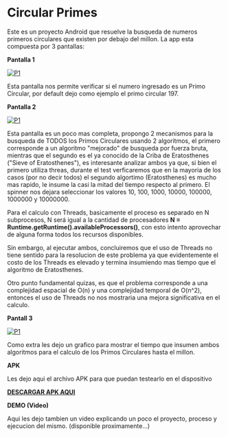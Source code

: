 # Circular Primes

Este es un proyecto Android que resuelve la busqueda de numeros primeros circulares que existen por debajo del millon. La app esta compuesta por 3 pantallas:

**Pantalla 1**

[![P1](http://s22.postimg.org/etf9x3erl/Screenshot_2015_05_04_02_10_05.png)](http://s22.postimg.org/etf9x3erl/Screenshot_2015_05_04_02_10_05.png)

Esta pantalla nos permite verificar si el numero ingresado es un Primo Circular, por default dejo como ejemplo el primo circular 197.

**Pantalla 2**

[![P1](http://s9.postimg.org/9ccv3bowv/Screenshot_2015_05_04_02_16_47.png)](http://s9.postimg.org/9ccv3bowv/Screenshot_2015_05_04_02_16_47.png)

Esta pantalla es un poco mas completa, propongo 2 mecanismos para la busqueda de TODOS los Primos Circulares usando 2 algoritmos, el primero corresponde a un algoritmo "mejorado" de busqueda por fuerza bruta, mientras que el segundo es el ya conocido de la Criba de Eratosthenes ("Sieve of Eratosthenes"), es interesante analizar ambos ya que, si bien el primero utiliza threas, durante el test verficaremos que en la mayoria de los casos (por no decir todos) el segundo algortimo (Eratosthenes) es mucho mas rapido, le insume la casi la mitad del tiempo respecto al primero.
El spinner nos dejara seleccionar los valores 10, 100, 1000, 10000, 100000, 1000000 y 10000000.

Para el calculo con Threads, basicamente el proceso es separado en N subprocesos, N será igual a la cantidad de procesadores **N = Runtime.getRuntime().availableProcessors()**, con esto intento aprovechar de alguna forma todos los recursos disponibles. 

Sin embargo, al ejecutar ambos, concluiremos que el uso de Threads no tiene sentido para la resolucion de este problema ya que evidentemente el costo de los Threads es elevado y termina insumiendo mas tiempo que el algoritmo de Eratosthenes. 

Otro punto fundamental quizas, es que el problema corresponde a una complejidad espacial de O(n) y una complejidad temporal de O(n^2), entonces el uso de Threads no nos mostraria una mejora significativa en el calculo.

**Pantall 3**

[![P1](http://s22.postimg.org/v9wx8b2pt/Screenshot_2015_05_04_02_15_34.png)](http://s22.postimg.org/v9wx8b2pt/Screenshot_2015_05_04_02_15_34.png)

Como extra les dejo un grafico para mostrar el tiempo que insumen ambos algoritmos para el calculo de los Primos Circulares hasta el millon.

**APK**

Les dejo aqui el archivo APK para que puedan testearlo en el dispositivo

**[DESCARGAR APK AQUI](https://drive.google.com/file/d/0BxNgay9IsYFfaGpjOWVLNWRoVEE/view?usp=sharing)**


**DEMO (Video)**

Aqui les dejo tambien un video explicando un poco el proyecto, proceso y ejecucion del mismo. (disponible proximamente...)





